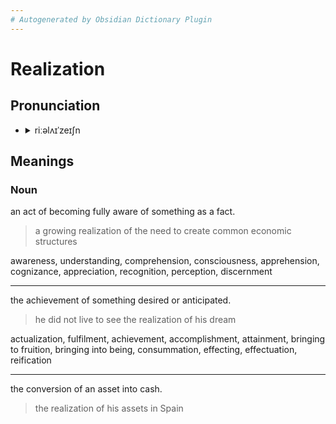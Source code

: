 ```yaml
---
# Autogenerated by Obsidian Dictionary Plugin
---
```


# Realization

## Pronunciation

- <details><summary>riːəlʌɪˈzeɪʃn</summary><audio controls><source src="//ssl.gstatic.com/dictionary/static/sounds/20200429/realization--_gb_1.mp3"></audio></details>

## Meanings

### Noun

an act of becoming fully aware of something as a fact.

> a growing realization of the need to create common economic structures

awareness, understanding, comprehension, consciousness, apprehension, cognizance, appreciation, recognition, perception, discernment

---

the achievement of something desired or anticipated.

> he did not live to see the realization of his dream

actualization, fulfilment, achievement, accomplishment, attainment, bringing to fruition, bringing into being, consummation, effecting, effectuation, reification

---

the conversion of an asset into cash.

> the realization of his assets in Spain


